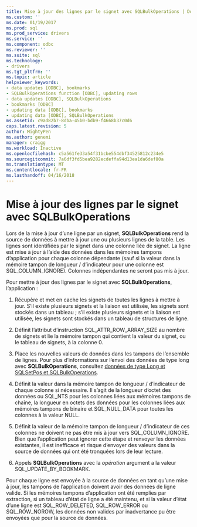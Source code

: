```yaml
---
title: Mise à jour des lignes par le signet avec SQLBulkOperations | Documents Microsoft
ms.custom: ''
ms.date: 01/19/2017
ms.prod: sql
ms.prod_service: drivers
ms.service: ''
ms.component: odbc
ms.reviewer: ''
ms.suite: sql
ms.technology:
- drivers
ms.tgt_pltfrm: ''
ms.topic: article
helpviewer_keywords:
- data updates [ODBC], bookmarks
- SQLBulkOperations function [ODBC], updating rows
- data updates [ODBC], SQLBulkOperations
- bookmarks [ODBC]
- updating data [ODBC], bookmarks
- updating data [ODBC], SQLBulkOperations
ms.assetid: c9ad82b7-8dba-45b0-bdb9-f4668b37c0d6
caps.latest.revision: 5
author: MightyPen
ms.author: genemi
manager: craigg
ms.workload: Inactive
ms.openlocfilehash: c5a561fe33a54f31bcbe554dbf34525812c234e5
ms.sourcegitcommit: 7a6df3fd5bea9282ecdeffa94d13ea1da6def80a
ms.translationtype: MT
ms.contentlocale: fr-FR
ms.lasthandoff: 04/16/2018
---
```

# <a name="updating-rows-by-bookmark-with-sqlbulkoperations"></a>Mise à jour des lignes par le signet avec SQLBulkOperations
Lors de la mise à jour d’une ligne par un signet, **SQLBulkOperations** rend la source de données à mettre à jour une ou plusieurs lignes de la table. Les lignes sont identifiées par le signet dans une colonne liée de signet. La ligne est mise à jour à l’aide des données dans les mémoires tampons d’application pour chaque colonne dépendante (sauf si la valeur dans la mémoire tampon de longueur / d’indicateur pour une colonne est SQL_COLUMN_IGNORE). Colonnes indépendantes ne seront pas mis à jour.  
  
 Pour mettre à jour des lignes par le signet avec **SQLBulkOperations**, l’application :  
  
1.  Récupère et met en cache les signets de toutes les lignes à mettre à jour. S’il existe plusieurs signets et la liaison est utilisée, les signets sont stockés dans un tableau ; s’il existe plusieurs signets et la liaison est utilisée, les signets sont stockés dans un tableau de structures de ligne.  
  
2.  Définit l’attribut d’instruction SQL_ATTR_ROW_ARRAY_SIZE au nombre de signets et lie la mémoire tampon qui contient la valeur du signet, ou le tableau de signets, à la colonne 0.  
  
3.  Place les nouvelles valeurs de données dans les tampons de l’ensemble de lignes. Pour plus d’informations sur l’envoi des données de type long avec **SQLBulkOperations**, consultez [données de type Long et SQLSetPos et SQLBulkOperations](../../../odbc/reference/develop-app/long-data-and-sqlsetpos-and-sqlbulkoperations.md).  
  
4.  Définit la valeur dans la mémoire tampon de longueur / d’indicateur de chaque colonne si nécessaire. Il s’agit de la longueur d’octet des données ou SQL_NTS pour les colonnes liées aux mémoires tampons de chaîne, la longueur en octets des données pour les colonnes liées aux mémoires tampons de binaire et SQL_NULL_DATA pour toutes les colonnes à la valeur NULL.  
  
5.  Définit la valeur de la mémoire tampon de longueur / d’indicateur de ces colonnes ne doivent ne pas être mis à jour vers SQL_COLUMN_IGNORE. Bien que l’application peut ignorer cette étape et renvoyer les données existantes, il est inefficace et risque d’envoyer des valeurs dans la source de données qui ont été tronquées lors de leur lecture.  
  
6.  Appels **SQLBulkOperations** avec la *opération* argument a la valeur SQL_UPDATE_BY_BOOKMARK.  
  
 Pour chaque ligne est envoyée à la source de données en tant qu’une mise à jour, les tampons de l’application doivent avoir des données de ligne valide. Si les mémoires tampons d’application ont été remplies par extraction, si un tableau d’état de ligne a été maintenu, et si la valeur d’état d’une ligne est SQL_ROW_DELETED, SQL_ROW_ERROR ou SQL_ROW_NOROW, les données non valides par inadvertance pu être envoyées que pour la source de données.
